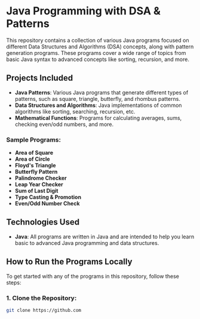 # Java Programming with DSA & Patterns

This repository contains a collection of various Java programs focused on different Data Structures and Algorithms (DSA) concepts, along with pattern generation programs. These programs cover a wide range of topics from basic Java syntax to advanced concepts like sorting, recursion, and more.

## Projects Included

- **Java Patterns**: Various Java programs that generate different types of patterns, such as square, triangle, butterfly, and rhombus patterns.
- **Data Structures and Algorithms**: Java implementations of common algorithms like sorting, searching, recursion, etc.
- **Mathematical Functions**: Programs for calculating averages, sums, checking even/odd numbers, and more.

### Sample Programs:
- **Area of Square**
- **Area of Circle**
- **Floyd's Triangle**
- **Butterfly Pattern**
- **Palindrome Checker**
- **Leap Year Checker**
- **Sum of Last Digit**
- **Type Casting & Promotion**
- **Even/Odd Number Check**

## Technologies Used
- **Java**: All programs are written in Java and are intended to help you learn basic to advanced Java programming and data structures.
  
## How to Run the Programs Locally

To get started with any of the programs in this repository, follow these steps:

### 1. Clone the Repository:
```bash
git clone https://github.com
